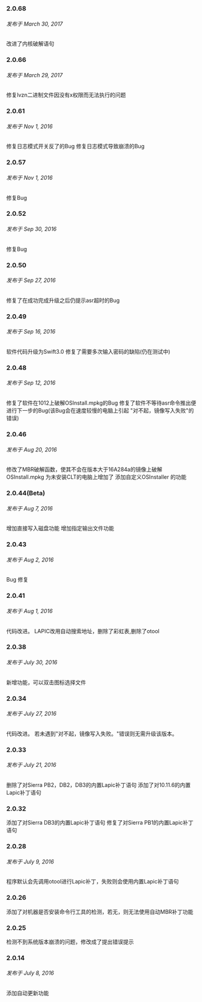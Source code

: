 ### 2.0.68
###### 发布于 March 30, 2017
改进了内核破解语句

### 2.0.66
###### 发布于 March 29, 2017
修复lvzn二进制文件因没有x权限而无法执行的问题

### 2.0.61
###### 发布于 Nov 1, 2016
修复日志模式开关反了的Bug
修复日志模式导致崩溃的Bug

### 2.0.57
###### 发布于 Nov 1, 2016
修复Bug

### 2.0.52
###### 发布于 Sep 30, 2016
修复Bug

### 2.0.50
###### 发布于 Sep 27, 2016
修复了在成功完成升级之后仍提示asr超时的Bug

### 2.0.49
###### 发布于 Sep 16, 2016
软件代码升级为Swift3.0
修复了需要多次输入密码的缺陷(仍在测试中)

### 2.0.48
###### 发布于 Sep 12, 2016
修复了软件在1012上破解OSInstall.mpkg的Bug
修复了软件不等待asr命令推出便进行下一步的Bug(该Bug会在速度较慢的电脑上引起 "对不起，镜像写入失败"的错误)

### 2.0.46
###### 发布于 Aug 20, 2016
修改了MBR破解函数，使其不会在版本大于16A284a的镜像上破解OSInstall.mpkg
为未安装CLT的电脑上增加了 添加自定义OSInstaller 的功能

### 2.0.44(Beta)
###### 发布于 Aug 7, 2016
增加直接写入磁盘功能
增加指定输出文件功能

### 2.0.43
###### 发布于 Aug 2, 2016
Bug 修复

### 2.0.41
###### 发布于 Aug 1, 2016
代码改进。
LAPIC改用自动搜索地址，删除了彩虹表,删除了otool

### 2.0.38
###### 发布于 July 30, 2016
新增功能，可以双击图标选择文件

### 2.0.34
###### 发布于 July 27, 2016
代码改进。
若未遇到"对不起，镜像写入失败。"错误则无需升级该版本。

### 2.0.33
###### 发布于 July 21, 2016
删除了对Sierra PB2，DB2，DB3的内置Lapic补丁语句
添加了对10.11.6的内置Lapic补丁语句

### 2.0.32
添加了对Sierra DB3的内置Lapic补丁语句
修复了对Sierra PB1的内置Lapic补丁语句

### 2.0.28
###### 发布于 July 9, 2016
程序默认会先调用otool进行Lapic补丁，失败则会使用内置Lapic补丁语句

### 2.0.26
添加了对机器是否安装命令行工具的检测，若无，则无法使用自动MBR补丁功能

### 2.0.25
检测不到系统版本崩溃的问题，修改成了提出错误提示

### 2.0.14
###### 发布于 July 8, 2016
添加自动更新功能
